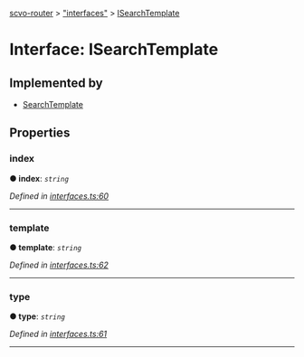 [scvo-router](../README.md) > ["interfaces"](../modules/_interfaces_.md) > [ISearchTemplate](../interfaces/_interfaces_.isearchtemplate.md)



# Interface: ISearchTemplate

## Implemented by

* [SearchTemplate](../classes/_search_template_.searchtemplate.md)


## Properties
<a id="index"></a>

###  index

**●  index**:  *`string`* 

*Defined in [interfaces.ts:60](https://github.com/scvodigital/scvo-router/blob/5b0746b/src/interfaces.ts#L60)*





___

<a id="template"></a>

###  template

**●  template**:  *`string`* 

*Defined in [interfaces.ts:62](https://github.com/scvodigital/scvo-router/blob/5b0746b/src/interfaces.ts#L62)*





___

<a id="type"></a>

###  type

**●  type**:  *`string`* 

*Defined in [interfaces.ts:61](https://github.com/scvodigital/scvo-router/blob/5b0746b/src/interfaces.ts#L61)*





___


